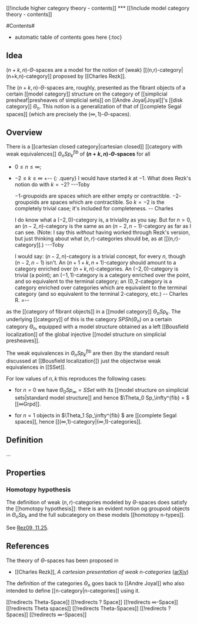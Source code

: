 <div class="rightHandSide toc">
[[!include higher category theory - contents]]
***
[[!include model category theory - contents]]
</div>



#Contents#
* automatic table of contents goes here
{:toc}


## Idea ##


$(n+k,n)$-$\Theta$-spaces are a model for the notion of (weak) [[(n,r)-category|(n+k,n)-category]] proposed by
[[Charles Rezk]].

The $(n+k,n)$-$\Theta$-spaces are, roughly, presented as the fibrant objects of a certain [[model category]] structure on the category of [[simplicial presheaf|presheaves of simplicial sets]] on [[Andre Joyal|Joyal]]'s [[disk category]] $\Theta_n$. This notion is a generalization of that of [[complete Segal spaces]] (which are precisely the $(\infty,1)$-$\Theta$-spaces). 

## Overview ##

There is a [[cartesian closed category|cartesian closed]] [[category with weak equivalences]] $\Theta_n Sp_k^{fib}$ of **$(n+k,n)$-$\Theta$-spaces** for all 

* $0 \leq n \leq \infty$;

* $-2 \leq k \leq \infty$
  +-- {: .query}
  I would have started $k$ at $-1$.  What does Rezk\'s notion do with $k = -2$?  ---Toby

  $-1$-groupoids are spaces which are either empty or contractible.  $-2$-groupoids are spaces which are contractible.  So $k=-2$ is the completely trivial case; it's included for completeness.  -- Charles

  I do know what a $(-2,0)$-category is, a triviality as you say.  But for $n \gt 0$, an $(n-2,n)$-category is the same as an $(n-2,n-1)$-category as far as I can see.  (Note: I say this *without* having worked through Rezk\'s version, but just thinking about what $(n,r)$-categories should be, as at [[(n,r)-category]].)  ---Toby

  I would say: $(n-2,n)$-category is a trivial concept, for every $n$, though $(n-2,n-1)$ isn't.  An $(n+1+k,n+1)$-category should amount to a category enriched over $(n+k,n)$-categories.  An $(-2,0)$-category is trivial (a point); an $(-1,1)$-category is a category enriched over the point, and so equivalent to the terminal category; an $(0,2$-category is a category enriched over categories which are equivalent to the terminal category (and so equivalent to the terminal $2$-category, etc.) -- Charles R.
  =--

as the [[category of fibrant objects]] in a [[model category]] $\Theta_n Sp_k$. The underlying [[category]] of this is the category $SPSh(\Theta_n)$ on a certain category $\Theta_n$, equipped with a model structure obtained as a left [[Bousfield localization]] of the global injective [[model structure on simplicial presheaves]].

The weak equivalences in $\Theta_n Sp_k^{fib}$ are then (by the standard result discussed at [[Bousfield localization]]) just the objectwise weak equivalences in [[SSet]].

For low values of $n,k$ this reproduces the following cases:

* for $n=0$ we have $\Theta_0 Sp_\infty = SSet$ with its [[model structure on simplicial sets|standard model structure]] and hence $\Theta_0 Sp_\infty^{fib} = $ [[∞Grpd]].

* for $n=1$ objects in $\Theta_1 Sp_\infty^{fib} $ are [[complete Segal spaces]], hence [[(∞,1)-category|(∞,1)-categories]].

## Definition ##

...

## Properties ##

### Homotopy hypothesis ###

The definition of weak $(n,r)$-categories modeled by $\Theta$-spaces does satisfy the [[homotopy hypothesis]]: there is an evident notion og groupoid objects in $\Theta_n Sp_k$ and the full subcategory on these models [[homotopy n-types]].

See [Rez09, 11.25](http://arxiv.org/PS_cache/arxiv/pdf/0901/0901.3602v2.pdf#page=35).

## References ##

The theory of $\Theta$-spaces has been proposed in

* [[Charles Rezk]], _A cartesian presentation of weak $n$-categories_ ([arXiv](http://arxiv.org/abs/0901.3602))


The definition of the categories $\Theta_n$ goes back to [[Andre Joyal]] who also intended to define [[n-category|n-categories]] using it.

[[!redirects Theta-Space]]
[[!redirects ? Space]]
[[!redirects ∞-Space]]
[[!redirects Theta spaces]]
[[!redirects Theta-Spaces]]
[[!redirects ? Spaces]]
[[!redirects ∞-Spaces]]